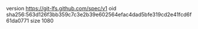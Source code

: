 version https://git-lfs.github.com/spec/v1
oid sha256:563d126f3bb359c7c3e2b39e602564efac4dad5bfe319cd2e41fcd6f61da0771
size 1080
